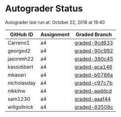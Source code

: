 # Autograder Status
Autograder last run at: October 22, 2018 at 19:40

| GitHub ID | Assignment | Graded Branch |
|-----------|------------|---------------|
| Carreno1 | a4 | [graded-9cd633](https://github.com/Fall2018COMP401-001/a4-Carreno1/tree/graded-9cd633) | 
| georged2 | a4 | [graded-90c992](https://github.com/Fall2018COMP401-001/a4-georged2/tree/graded-90c992) | 
| jasonmh22 | a4 | [graded-390c45](https://github.com/Fall2018COMP401-001/a4-jasonmh22/tree/graded-390c45) | 
| kassidibert | a4 | [graded-aca146](https://github.com/Fall2018COMP401-001/a4-kassidibert/tree/graded-aca146) | 
| mkasari | a4 | [graded-b0786a](https://github.com/Fall2018COMP401-001/a4-mkasari/tree/graded-b0786a) | 
| nicholasday | a4 | [graded-c97c7b](https://github.com/Fall2018COMP401-001/a4-nicholasday/tree/graded-c97c7b) | 
| nikkihw | a4 | [graded-aaddcd](https://github.com/Fall2018COMP401-001/a4-nikkihw/tree/graded-aaddcd) | 
| sam1230 | a4 | [graded-aaaf44](https://github.com/Fall2018COMP401-001/a4-sam1230/tree/graded-aaaf44) | 
| willgollnick | a4 | [graded-83508c](https://github.com/Fall2018COMP401-001/a4-willgollnick/tree/graded-83508c) | 
